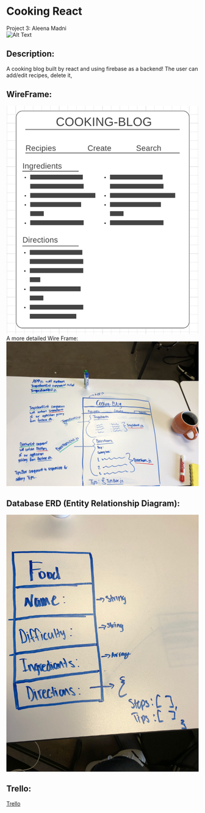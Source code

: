 # Cooking React
Project 3: Aleena Madni
<br>
![Alt Text](https://media.giphy.com/media/Ml6gy917s5Dkk/giphy.gif)
<br>
## Description:
A cooking blog built by react and using firebase as a backend!
The user can add/edit recipes, delete it,  
## WireFrame:
![img](./Images/CookinWire.png)
<br>
A more detailed Wire Frame:
<br>
![img](./Images/CookinMoreWire.jpeg)

## Database ERD (Entity Relationship Diagram):
![img](./Images/CookinERD.jpeg)

## Trello:
[Trello](https://trello.com/invite/b/dU2MXJQd/d6141a3a221cead35d45271eaecdea12/cookin-react)

